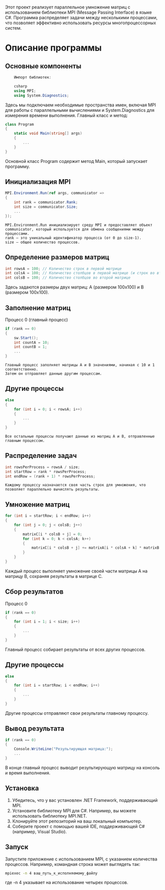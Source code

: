 Этот проект реализует параллельное умножение матриц с использованием библиотеки MPI (Message Passing Interface) в языке C#. Программа распределяет задачи между несколькими процессами, что позволяет эффективно использовать ресурсы многопроцессорных систем.
# Описание программы
## Основные компоненты

```c#
    Импорт библиотек:

    csharp
    using MPI;
    using System.Diagnostics;
```

Здесь мы подключаем необходимые пространства имен, включая MPI для работы с параллельными вычислениями и System.Diagnostics для измерения времени выполнения.
Главный класс и метод:

```c#
class Program
{
    static void Main(string[] args)
    {
        ...
    }
}
```
Основной класс Program содержит метод Main, который запускает программу.

## Инициализация MPI

```c#
MPI.Environment.Run(ref args, communicator =>
{
    int rank = communicator.Rank;
    int size = communicator.Size;
    ...
});
```
    MPI.Environment.Run инициализирует среду MPI и предоставляет объект communicator, который используется для обмена сообщениями между процессами.
    rank — это уникальный идентификатор процесса (от 0 до size-1).
    size — общее количество процессов.

## Определение размеров матриц

```c#
int rowsA = 100; // Количество строк в первой матрице
int colsA = 100; // Количество столбцов в первой матрице (и строк во второй)
int colsB = 100; // Количество столбцов во второй матрице
```
Здесь задаются размеры двух матриц: A (размером 100x100) и B (размером 100x100).

## Заполнение матриц
Процесс 0 (главный процесс)

```c#
if (rank == 0)
{
    sw.Start();
    int countA = 10;
    int countB = 1;
    ...
}
```
    Главный процесс заполняет матрицы A и B значениями, начиная с 10 и 1 соответственно.
    Затем он отправляет данные другим процессам.

## Другие процессы

```c#
else
{
    for (int i = 0; i < rowsA; i++)
    {
        ...
    }
}
```
    Все остальные процессы получают данные из матриц A и B, отправленные главным процессом.

## Распределение задач

```c#
int rowsPerProcess = rowsA / size;
int startRow = rank * rowsPerProcess;
int endRow = (rank + 1) * rowsPerProcess;
```
    Каждому процессу назначается своя часть строк для умножения, что позволяет параллельно вычислять результаты.

## Умножение матриц
```c#
for (int i = startRow; i < endRow; i++)
{
    for (int j = 0; j < colsB; j++)
    {
        matrixC[i * colsB + j] = 0;
        for (int k = 0; k < colsA; k++)
        {
            matrixC[i * colsB + j] += matrixA[i * colsA + k] * matrixB[k * colsB + j];
        }
    }
}
```

Каждый процесс выполняет умножение своей части матрицы A на матрицу B, сохраняя результаты в матрице C.

## Сбор результатов
Процесс 0

```c#
if (rank == 0)
{
    for (int i = 1; i < size; i++)
    {
        ...
    }
}
```
Главный процесс собирает результаты от всех других процессов.

## Другие процессы

```c#
else
{
    for (int i = startRow; i < endRow; i++)
    {
        ...
    }
}
```
Другие процессы отправляют свои результаты главному процессу.

## Вывод результата

```c#
if (rank == 0)
{
    Console.WriteLine("Результирующая матрица:");
    ...
}
```
В конце главный процесс выводит результирующую матрицу на консоль и время выполнения.

## Установка

1. Убедитесь, что у вас установлен .NET Framework, поддерживающий MPI.
2. Установите библиотеку MPI для C#. Например, вы можете использовать библиотеку MPI.NET.
3. Клонируйте этот репозиторий на ваш локальный компьютер.
4. Соберите проект с помощью вашей IDE, поддерживающей C# (например, Visual Studio).

## Запуск

Запустите приложение с использованием MPI, с указанием количества процессов. Например, командная строка может выглядеть так:

```bash
mpiexec -n 4 ваш_путь_к_исполняемому_файлу
```
где -n 4 указывает на использование четырех процессов.
